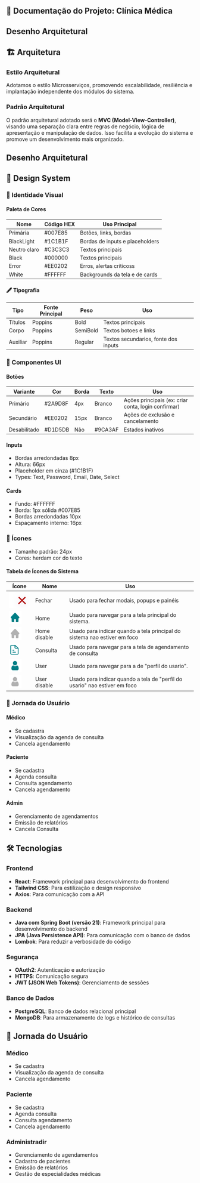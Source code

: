 ## 🏥 Documentação do Projeto: Clínica Médica

## Desenho Arquitetural

## 🏗️ Arquitetura

### Estilo Arquitetural
Adotamos o estilo Microsserviços, promovendo escalabilidade, resiliência e implantação independente dos módulos do sistema.

### Padrão Arquitetural
O padrão arquitetural adotado será o **MVC (Model-View-Controller)**, visando uma separação clara entre regras de negócio, lógica de apresentação e manipulação de dados. Isso facilita a evolução do sistema e promove um desenvolvimento mais organizado.

## Desenho Arquitetural

## 🎨 Design System

### 🧩 Identidade Visual

#### Paleta de Cores

| Nome | Código HEX | Uso Principal |
|------|------------|---------------|
| Primária | #007E85 | Botões, links, bordas |
| BlackLight | #1C1B1F | Bordas de inputs e placeholders |
| Neutro claro | #C3C3C3 | Textos principais |
| Black | #000000 | Textos principais |
| Error | #EE0202 | Erros, alertas críticoss |
| White | #FFFFFF | Backgrounds da tela e de cards |

#### 🖋️ Tipografia

| Tipo | Fonte Principal | Peso | Uso |
|------|----------------|------|-----|
| Títulos | Poppins | Bold | Textos principais |
| Corpo | Poppins | SemiBold | Textos botoes e links|
| Auxiliar | Poppins | Regular | Textos secundarios, fonte dos inputs |


### 🧱 Componentes UI

#### Botões

| Variante | Cor | Borda | Texto | Uso |
|----------|-----|-------|-------|-----|
| Primário | #2A9D8F | 4px | Branco | Ações principais (ex: criar conta, login confirmar) |
| Secundário | #EE0202 | 15px | Branco | Ações de exclusão e cancelamento |
| Desabilitado | #D1D5DB | Não | #9CA3AF | Estados inativos |

#### Inputs
- Bordas arredondadas 8px
- Altura: 66px
- Placeholder em cinza (#1C1B1F)
- Types: Text, Password, Email, Date, Select

#### Cards
- Fundo: #FFFFFF
- Borda: 1px sólida #007E85
- Bordas arredondadas 10px
- Espaçamento interno: 16px

### 🧭 Ícones
- Tamanho padrão: 24px
- Cores: herdam cor do texto

#### Tabela de Ícones do Sistema

| Ícone | Nome | Uso |
|-------|------|-----|
| ![Close Icon](images/Close%20Icon.png) | Fechar | Usado para fechar modais, popups e painéis |
| ![Variant2-1](images/Property%201=Variant2%20(1).png) | Home | Usado para navegar para a tela principal do sistema. |
| ![Variant2](images/Property%201=Variant2.png) | Home disable | Usado para indicar quando a tela principal do sistema nao estiver em foco |
| ![Variant2-3](images/Property%201=Variant2%20(3).png) | Consulta | Usado para navegar para a tela de agendamento de consulta |
| ![Variant2-5](images/Property%201=Variant2%20(5).png) | User | Usado para navegar para a de "perfil do usario". |
| ![Variant2-4](images/Property%201=Variant2%20(4).png) | User disable | Usado para indicar quando a tela de "perfil do usario"  nao estiver em foco |

### 👥 Jornada do Usuário

#### Médico
- Se cadastra
- Visualização da agenda de consulta
- Cancela agendamento

#### Paciente
- Se cadastra
- Agenda consulta
- Consulta agendamento
- Cancela agendamento

#### Admin
- Gerenciamento de agendamentos
- Emissão de relatórios
- Cancela Consulta


## 🛠️ Tecnologias

### Frontend
- **React**: Framework principal para desenvolvimento do frontend
- **Tailwind CSS**: Para estilização e design responsivo
- **Axios**: Para comunicação com a API

### Backend
- **Java com Spring Boot (versão 21)**: Framework principal para desenvolvimento do backend
- **JPA (Java Persistence API)**: Para comunicação com o banco de dados
- **Lombok**: Para reduzir a verbosidade do código

### Segurança
- **OAuth2**: Autenticação e autorização
- **HTTPS**: Comunicação segura
- **JWT (JSON Web Tokens)**: Gerenciamento de sessões

### Banco de Dados
- **PostgreSQL**: Banco de dados relacional principal
- **MongoDB**: Para armazenamento de logs e histórico de consultas

## 👥 Jornada do Usuário

### Médico
- Se cadastra
- Visualização da agenda de consulta
- Cancela agendamento

### Paciente
- Se cadastra
- Agenda consulta
- Consulta agendamento
- Cancela agendamento

### Administradir
- Gerenciamento de agendamentos
- Cadastro de pacientes
- Emissão de relatórios
- Gestão de especialidades médicas
